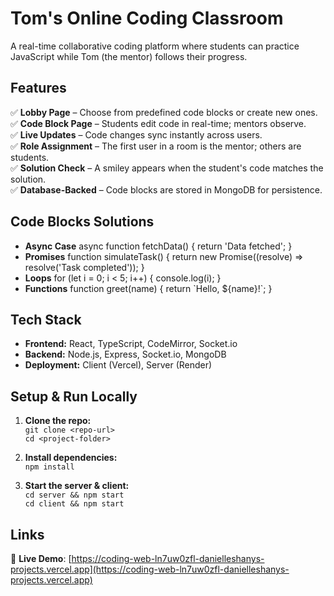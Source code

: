 # **Tom's Online Coding Classroom**  

A real-time collaborative coding platform where students can practice JavaScript while Tom (the mentor) follows their progress.  

## **Features**  
✅ **Lobby Page** – Choose from predefined code blocks or create new ones.  
✅ **Code Block Page** – Students edit code in real-time; mentors observe.  
✅ **Live Updates** – Code changes sync instantly across users.  
✅ **Role Assignment** – The first user in a room is the mentor; others are students.  
✅ **Solution Check** – A smiley appears when the student's code matches the solution.  
✅ **Database-Backed** – Code blocks are stored in MongoDB for persistence.  

## **Code Blocks Solutions**
- **Async Case**
   async function fetchData() { return 'Data fetched'; }
- **Promises**
    function simulateTask() { return new Promise((resolve) => resolve('Task completed')); }
- **Loops**
   for (let i = 0; i < 5; i++) { console.log(i); }
- **Functions**
   function greet(name) { return \`Hello, \${name}!\`; }

  
## **Tech Stack**  
- **Frontend:** React, TypeScript, CodeMirror, Socket.io  
- **Backend:** Node.js, Express, Socket.io, MongoDB  
- **Deployment:** Client (Vercel), Server (Render)  

## **Setup & Run Locally**  
1. **Clone the repo:**  
   `git clone <repo-url>`  
   `cd <project-folder>`  

2. **Install dependencies:**  
   `npm install`  

3. **Start the server & client:**  
   `cd server && npm start`  
   `cd client && npm start`  

## **Links**  
🚀 **Live Demo**: [https://coding-web-ln7uw0zfl-danielleshanys-projects.vercel.app](https://coding-web-ln7uw0zfl-danielleshanys-projects.vercel.app)
 

